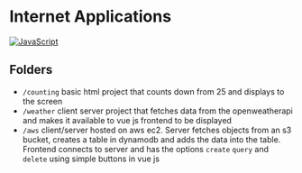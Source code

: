# Internet Applications

<a href="https://www.creative-tim.com/"><img src="https://creativetimblog.com/blog/wp-content/uploads/2019/10/The-Top-10-Javascript-Frameworks.jpg" alt="JavaScript"></a>

## Folders
* `/counting` basic html project that counts down from 25 and displays to the screen
* `/weather` client server project that fetches data from the openweatherapi and makes it available to vue js frontend to be displayed 
* `/aws` client/server hosted on aws ec2. Server fetches objects from an s3 bucket, creates a table in dynamodb and adds the data into the table. Frontend connects to server and has the options `create` `query` and `delete` using simple buttons in vue js

